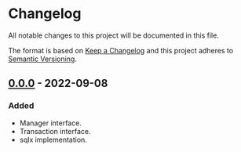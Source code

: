 # Changelog

All notable changes to this project will be documented in this file.

The format is based on [Keep a Changelog](http://keepachangelog.com/)
and this project adheres to [Semantic Versioning](http://semver.org/).

## [0.0.0] - 2022-09-08

### Added

- Manager interface.
- Transaction interface.
- sqlx implementation.

[0.0.0]: https://github.com/avito-tech/go-transaction-manager/
